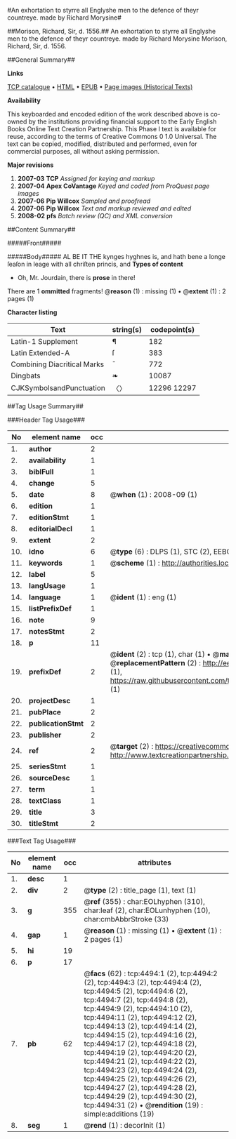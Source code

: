 #An exhortation to styrre all Englyshe men to the defence of theyr countreye. made by Richard Morysine#

##Morison, Richard, Sir, d. 1556.##
An exhortation to styrre all Englyshe men to the defence of theyr countreye. made by Richard Morysine
Morison, Richard, Sir, d. 1556.

##General Summary##

**Links**

[TCP catalogue](http://www.ota.ox.ac.uk/tcp/)  • 
[HTML](http://tei.it.ox.ac.uk/tcp/Texts-HTML/free/A68/A68481.html)  • 
[EPUB](http://tei.it.ox.ac.uk/tcp/Texts-EPUB/free/A68/A68481.epub) • 
[Page images (Historical Texts)](https://data.historicaltexts.jisc.ac.uk/view?pubId=eebo-99840025e&pageId=eebo-99840025e-4494-1)

**Availability**

This keyboarded and encoded edition of the
	       work described above is co-owned by the institutions
	       providing financial support to the Early English Books
	       Online Text Creation Partnership. This Phase I text is
	       available for reuse, according to the terms of Creative
	       Commons 0 1.0 Universal. The text can be copied,
	       modified, distributed and performed, even for
	       commercial purposes, all without asking permission.

**Major revisions**

1. __2007-03__ __TCP__ *Assigned for keying and markup*
1. __2007-04__ __Apex CoVantage__ *Keyed and coded from ProQuest page images*
1. __2007-06__ __Pip Willcox__ *Sampled and proofread*
1. __2007-06__ __Pip Willcox__ *Text and markup reviewed and edited*
1. __2008-02__ __pfs__ *Batch review (QC) and XML conversion*

##Content Summary##

#####Front#####

#####Body#####
AL BE IT THE kynges hyghnes is, and hath bene a longe ſeaſon in leage with all chriſten princis, and
**Types of content**

  * Oh, Mr. Jourdain, there is **prose** in there!

There are 1 **ommitted** fragments! 
 @__reason__ (1) : missing (1)  •  @__extent__ (1) : 2 pages (1)

**Character listing**


|Text|string(s)|codepoint(s)|
|---|---|---|
|Latin-1 Supplement|¶|182|
|Latin Extended-A|ſ|383|
|Combining             Diacritical Marks|̄|772|
|Dingbats|❧|10087|
|CJKSymbolsandPunctuation|〈〉|12296 12297|

##Tag Usage Summary##

###Header Tag Usage###

|No|element name|occ|attributes|
|---|---|---|---|
|1.|__author__|2||
|2.|__availability__|1||
|3.|__biblFull__|1||
|4.|__change__|5||
|5.|__date__|8| @__when__ (1) : 2008-09 (1)|
|6.|__edition__|1||
|7.|__editionStmt__|1||
|8.|__editorialDecl__|1||
|9.|__extent__|2||
|10.|__idno__|6| @__type__ (6) : DLPS (1), STC (2), EEBO-CITATION (1), PROQUEST (1), VID (1)|
|11.|__keywords__|1| @__scheme__ (1) : http://authorities.loc.gov/ (1)|
|12.|__label__|5||
|13.|__langUsage__|1||
|14.|__language__|1| @__ident__ (1) : eng (1)|
|15.|__listPrefixDef__|1||
|16.|__note__|9||
|17.|__notesStmt__|2||
|18.|__p__|11||
|19.|__prefixDef__|2| @__ident__ (2) : tcp (1), char (1)  •  @__matchPattern__ (2) : ([0-9\-]+):([0-9IVX]+) (1), (.+) (1)  •  @__replacementPattern__ (2) : http://eebo.chadwyck.com/downloadtiff?vid=$1&page=$2 (1), https://raw.githubusercontent.com/textcreationpartnership/Texts/master/tcpchars.xml#$1 (1)|
|20.|__projectDesc__|1||
|21.|__pubPlace__|2||
|22.|__publicationStmt__|2||
|23.|__publisher__|2||
|24.|__ref__|2| @__target__ (2) : https://creativecommons.org/publicdomain/zero/1.0/ (1), http://www.textcreationpartnership.org/docs/. (1)|
|25.|__seriesStmt__|1||
|26.|__sourceDesc__|1||
|27.|__term__|1||
|28.|__textClass__|1||
|29.|__title__|3||
|30.|__titleStmt__|2||


###Text Tag Usage###

|No|element name|occ|attributes|
|---|---|---|---|
|1.|__desc__|1||
|2.|__div__|2| @__type__ (2) : title_page (1), text (1)|
|3.|__g__|355| @__ref__ (355) : char:EOLhyphen (310), char:leaf (2), char:EOLunhyphen (10), char:cmbAbbrStroke (33)|
|4.|__gap__|1| @__reason__ (1) : missing (1)  •  @__extent__ (1) : 2 pages (1)|
|5.|__hi__|19||
|6.|__p__|17||
|7.|__pb__|62| @__facs__ (62) : tcp:4494:1 (2), tcp:4494:2 (2), tcp:4494:3 (2), tcp:4494:4 (2), tcp:4494:5 (2), tcp:4494:6 (2), tcp:4494:7 (2), tcp:4494:8 (2), tcp:4494:9 (2), tcp:4494:10 (2), tcp:4494:11 (2), tcp:4494:12 (2), tcp:4494:13 (2), tcp:4494:14 (2), tcp:4494:15 (2), tcp:4494:16 (2), tcp:4494:17 (2), tcp:4494:18 (2), tcp:4494:19 (2), tcp:4494:20 (2), tcp:4494:21 (2), tcp:4494:22 (2), tcp:4494:23 (2), tcp:4494:24 (2), tcp:4494:25 (2), tcp:4494:26 (2), tcp:4494:27 (2), tcp:4494:28 (2), tcp:4494:29 (2), tcp:4494:30 (2), tcp:4494:31 (2)  •  @__rendition__ (19) : simple:additions (19)|
|8.|__seg__|1| @__rend__ (1) : decorInit (1)|
